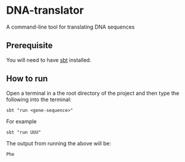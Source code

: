 # DNA-translator
A command-line tool for translating DNA sequences

## Prerequisite
You will need to have [sbt](http://www.scala-sbt.org "sbt homepage") installed.

## How to run
Open a terminal in a the root directory of the project and then type the following into the terminal:
```
sbt "run <gene-sequence>"
```

For example
```
sbt "run UUU"
```

The output from running the above will be:
```
Phe
```
